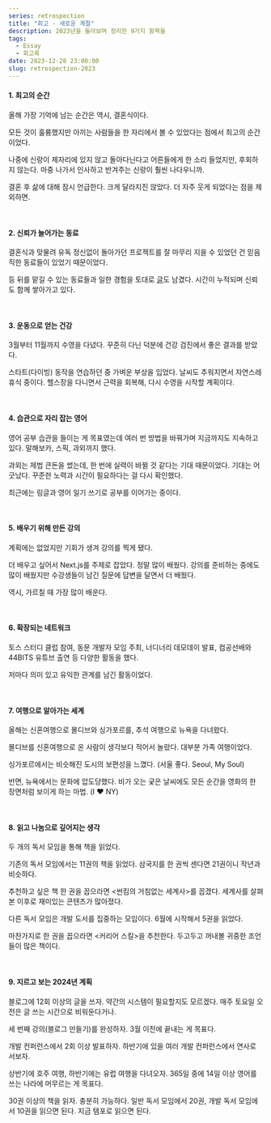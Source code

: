 ```yaml
---
series: retrospection
title: "회고 - 새로운 계절"
description: 2023년을 돌아보며 정리한 9가지 항목들
tags:
  - Essay
  - 회고록
date: 2023-12-28 23:00:00
slug: retrospection-2023
---
```


#### 1. 최고의 순간

올해 가장 기억에 남는 순간은 역시, 결혼식이다.

모든 것이 훌륭했지만 아끼는 사람들을 한 자리에서 볼 수 있었다는 점에서 최고의 순간이었다.

나중에 신랑이 제자리에 있지 않고 돌아다닌다고 어른들에게 한 소리 들었지만, 후회하지 않는다. 마중 나가서 인사하고 반겨주는 신랑이 훨씬 나다우니까.

결혼 후 삶에 대해 잠시 언급한다. 크게 달라지진 않았다. 더 자주 웃게 되었다는 점을 제외하면.

<br/>

#### 2. 신뢰가 늘어가는 동료

결혼식과 맞물려 유독 정신없이 돌아가던 프로젝트를 잘 마무리 지을 수 있었던 건 믿음직한 동료들이 있었기 때문이었다.

등 뒤를 맡길 수 있는 동료들과 일한 경험을 토대로 [글](/trustworthy-colleague-to-rely-on)도 남겼다. 시간이 누적되며 신뢰도 함께 쌓아가고 있다.

<br/>

#### 3. 운동으로 얻는 건강

3월부터 11월까지 수영을 다녔다. 꾸준히 다닌 덕분에 건강 검진에서 좋은 결과를 받았다.

스타트(다이빙) 동작을 연습하던 중 가벼운 부상을 입었다. 날씨도 추워지면서 자연스레 휴식 중이다. 헬스장을 다니면서 근력을 회복해, 다시 수영을 시작할 계획이다.

<br/>

#### 4. 습관으로 자리 잡는 영어

영어 공부 습관을 들이는 게 목표였는데 여러 번 방법을 바꿔가며 지금까지도 지속하고 있다. 말해보카, 스픽, 과외까지 했다.

과외는 제법 큰돈을 썼는데, 한 번에 실력이 바뀔 것 같다는 기대 때문이었다. 기대는 어긋났다. 꾸준한 노력과 시간이 필요하다는 걸 다시 확인했다.

최근에는 링글과 영어 일기 쓰기로 공부를 이어가는 중이다.

<br/>

#### 5. 배우기 위해 만든 강의

계획에는 없었지만 기회가 생겨 강의를 찍게 됐다.

더 배우고 싶어서 Next.js를 주제로 잡았다. 정말 많이 배웠다. 강의를 준비하는 중에도 많이 배웠지만 수강생들이 남긴 질문에 답변을 달면서 더 배웠다.

역시, 가르칠 때 가장 많이 배운다.

<br/>

#### 6. 확장되는 네트워크

토스 스터디 클럽 참여, 동문 개발자 모임 주최, 너디너리 데모데이 발표, 컴공선배와 44BITS 유튜브 출연 등 다양한 활동을 했다.

저마다 의미 있고 유익한 관계를 남긴 활동이었다.

<br/>

#### 7. 여행으로 알아가는 세계

올해는 신혼여행으로 몰디브와 싱가포르를, 추석 여행으로 뉴욕을 다녀왔다.

몰디브를 신혼여행으로 온 사람이 생각보다 적어서 놀랐다. 대부분 가족 여행이었다.

싱가포르에서는 비슷해진 도시의 보편성을 느꼈다. (서울 좋다. Seoul, My Soul)

반면, 뉴욕에서는 문화에 압도당했다. 비가 오는 궂은 날씨에도 모든 순간을 영화의 한 장면처럼 보이게 하는 마법. (I ❤️ NY)

<br/>

#### 8. 읽고 나눔으로 깊어지는 생각

두 개의 독서 모임을 통해 책을 읽었다.

기존의 독서 모임에서는 11권의 책을 읽었다. 삼국지를 한 권씩 센다면 21권이니 작년과 비슷하다.

추천하고 싶은 책 한 권을 꼽으라면 <썬킴의 거침없는 세계사>를 꼽겠다. 세계사를 살펴본 이후로 재미있는 콘텐츠가 많아졌다.

다른 독서 모임은 개발 도서를 집중하는 모임이다. 6월에 시작해서 5권을 읽었다.

마찬가지로 한 권을 꼽으라면 <커리어 스킬>을 추천한다. 두고두고 꺼내볼 귀중한 조언들이 많은 책이다.

<br/>

#### 9. 지르고 보는 2024년 계획

블로그에 12회 이상의 글을 쓰자. 약간의 시스템이 필요할지도 모르겠다. 매주 토요일 오전은 글 쓰는 시간으로 비워둔다거나.

세 번째 강의(블로그 만들기)를 완성하자. 3월 이전에 끝내는 게 목표다.

개발 컨퍼런스에서 2회 이상 발표하자. 하반기에 있을 여러 개발 컨퍼런스에서 연사로 서보자.

상반기에 호주 여행, 하반기에는 유럽 여행을 다녀오자. 365일 중에 14일 이상 영어를 쓰는 나라에 머무르는 게 목표다.

30권 이상의 책을 읽자. 충분히 가능하다. 일반 독서 모임에서 20권, 개발 독서 모임에서 10권을 읽으면 된다. 지금 템포로 읽으면 된다.
